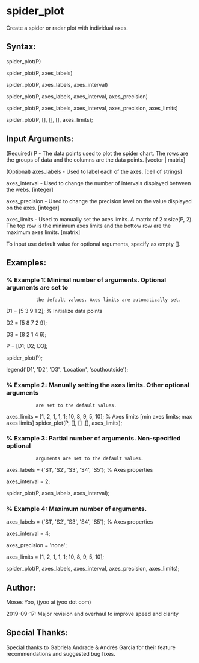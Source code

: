 # spider_plot
Create a spider or radar plot with individual axes.

## Syntax:
  spider_plot(P)
  
  spider_plot(P, axes_labels)
  
  spider_plot(P, axes_labels, axes_interval)
  
  spider_plot(P, axes_labels, axes_interval, axes_precision)
  
  spider_plot(P, axes_labels, axes_interval, axes_precision, axes_limits)
  
  spider_plot(P, [], [], [], axes_limits);

## Input Arguments:
  (Required)
  P              - The data points used to plot the spider chart. The
                   rows are the groups of data and the columns are the
                   data points. [vector | matrix]

  (Optional)
  axes_labels    - Used to label each of the axes. [cell of strings]
  
  axes_interval  - Used to change the number of intervals displayed
                   between the webs. [integer]
                   
  axes_precision - Used to change the precision level on the value
                   displayed on the axes. [integer]
                   
  axes_limits    - Used to manually set the axes limits. A matrix of
                   2 x size(P, 2). The top row is the minimum axes limits
                   and the bottow row are the maximum axes limits. [matrix]

  To input use default value for optional arguments, specify as empty [].
  
## Examples:
  ### % Example 1: Minimal number of arguments. Optional arguments are set to
               the default values. Axes limits are automatically set.

  D1 = [5 3 9 1 2];   % Initialize data points
  
  D2 = [5 8 7 2 9];
  
  D3 = [8 2 1 4 6];
  
  P =  [D1; D2; D3];
  
  spider_plot(P);
  
  legend('D1', 'D2', 'D3', 'Location', 'southoutside');

  ### % Example 2: Manually setting the axes limits. Other optional arguments
               are set to the default values.

  axes_limits = [1, 2, 1, 1, 1; 10, 8, 9, 5, 10]; % Axes limits [min axes limits; max axes limits]
  spider_plot(P, [], [] ,[], axes_limits);

  ### % Example 3: Partial number of arguments. Non-specified optional
               arguments are set to the default values.

  axes_labels = {'S1', 'S2', 'S3', 'S4', 'S5'}; % Axes properties
  
  axes_interval = 2;
  
  spider_plot(P, axes_labels, axes_interval);

  ### % Example 4: Maximum number of arguments.

  axes_labels = {'S1', 'S2', 'S3', 'S4', 'S5'}; % Axes properties
  
  axes_interval = 4;
  
  axes_precision = 'none';
  
  axes_limits = [1, 2, 1, 1, 1; 10, 8, 9, 5, 10];
  
  spider_plot(P, axes_labels, axes_interval, axes_precision, axes_limits);

## Author:
  Moses Yoo, (jyoo at jyoo dot com)
  
  2019-09-17: Major revision and overhaul to improve speed and clarity

## Special Thanks:
  Special thanks to Gabriela Andrade & Andrés Garcia for their
  feature recommendations and suggested bug fixes.
